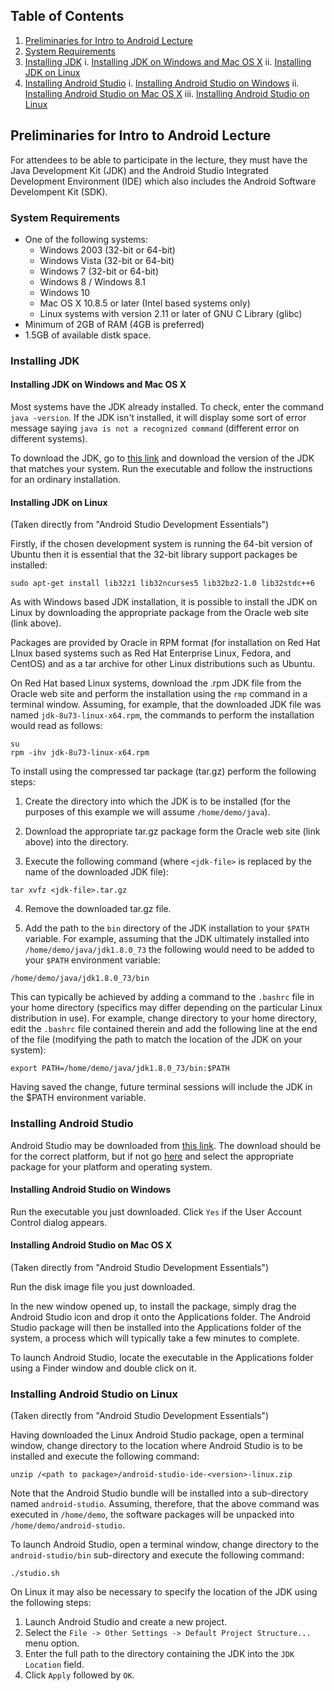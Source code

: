 ## Table of Contents

1. [Preliminaries for Intro to Android Lecture](#preliminaries-for-intro-to-android-lecture)
2. [System Requirements](#system-requirements)
3. [Installing JDK](#installing-jdk)
    i. [Installing JDK on Windows and Mac OS X](#installing-jdk-on-windows-and-mac-os-x)
    ii. [Installing JDK on Linux](#installing-jdk-on-linux)
4. [Installing Android Studio](#installing-android-studio)
    i. [Installing Android Studio on Windows](#installing-android-studio-on-windows)
    ii. [Installing Android Studio on Mac OS X](#installing-android-studio-on-mac-os-x)
    iii. [Installing Android Studio on Linux](#installing-android-studio-on-linux)

## Preliminaries for Intro to Android Lecture

For attendees to be able to participate in the lecture, they must have the Java Development Kit (JDK) and the Android Studio Integrated Development Environment (IDE) which also includes the Android Software Develompent Kit (SDK).

### System Requirements

- One of the following systems:
  - Windows 2003 (32-bit or 64-bit)
  - Windows Vista (32-bit or 64-bit)
  - Windows 7 (32-bit or 64-bit)
  - Windows 8 / Windows 8.1 
  - Windows 10
  - Mac OS X 10.8.5 or later (Intel based systems only)
  - Linux systems with version 2.11 or later of GNU C Library (glibc)
- Minimum of 2GB of RAM (4GB is preferred)
- 1.5GB of available distk space.

### Installing JDK

#### Installing JDK on Windows and Mac OS X

Most systems have the JDK already installed. To check, enter the command `java -version`. If the JDK isn't installed, it will display some sort of error message saying `java is not a recognized command` (different error on different systems).

To download the JDK, go to [this link](http://www.oracle.com/technetwork/java/javase/downloads/jdk8-downloads-2133151.html) and download the version of the JDK that matches your system. Run the executable and follow the instructions for an ordinary installation.

#### Installing JDK on Linux

(Taken directly from "Android Studio Development Essentials")

Firstly, if the chosen development system is running the 64-bit version of Ubuntu then it is essential that the 32-bit library support packages be installed:
```
sudo apt-get install lib32z1 lib32ncurses5 lib32bz2-1.0 lib32stdc++6
```

As with Windows based JDK installation, it is possible to install the JDK on Linux by downloading the appropriate package from the Oracle web site (link above).

Packages are provided by Oracle in RPM format (for installation on Red Hat LInux based systems such as Red Hat Enterprise Linux, Fedora, and CentOS) and as a tar archive for other Linux distributions such as Ubuntu.

On Red Hat based Linux systems, download the .rpm JDK file from the Oracle web site and perform the installation using the `rmp` command in a terminal window. Assuming, for example, that the downloaded JDK file was named `jdk-8u73-linux-x64.rpm`, the commands to perform the installation would read as follows:
```
su
rpm -ihv jdk-8u73-linux-x64.rpm
```
To install using the compressed tar package (tar.gz) perform the following steps:

1. Create the directory into which the JDK is to be installed (for the purposes of this example we will assume `/home/demo/java`).

2. Download the appropriate tar.gz package form the Oracle web site (link above) into the directory.

3. Execute the following command (where `<jdk-file>` is replaced by the name of the downloaded JDK file):
```
tar xvfz <jdk-file>.tar.gz
```

4. Remove the downloaded tar.gz file.

5. Add the path to the `bin` directory of the JDK installation to your `$PATH` variable. For example, assuming that the JDK ultimately installed into `/home/demo/java/jdk1.8.0_73` the following would need to be added to your `$PATH` environment variable:
```
/home/demo/java/jdk1.8.0_73/bin
```

This can typically be achieved by adding a command to the `.bashrc` file in your home directory (specifics may differ depending on the particular Linux distribution in use). For example, change directory to your home directory, edit the `.bashrc` file contained therein and add the following line at the end of the file (modifying the path to match the location of the JDK on your system):
```
export PATH=/home/demo/java/jdk1.8.0_73/bin:$PATH
```

Having saved the change, future terminal sessions will include the JDK in the $PATH environment variable.

### Installing Android Studio

Android Studio may be downloaded from [this link](http://developer.android.com/sdk/index.html). The download should be for the correct platform, but if not go [here](http://developer.android.com/sdk/index.html#Other) and select the appropriate package for your platform and operating system.

#### Installing Android Studio on Windows

Run the executable you just downloaded. Click `Yes` if the User Account Control dialog appears.

#### Installing Android Studio on Mac OS X

(Taken directly from "Android Studio Development Essentials")

Run the disk image file you just downloaded.

In the new window opened up, to install the package, simply drag the Android Studio icon and drop it onto the Applications folder. The Android Studio package will then be installed into the Applications folder of the system, a process which will typically take a few minutes to complete.

To launch Android Studio, locate the executable in the Applications folder using a Finder window and double click on it.

### Installing Android Studio on Linux

(Taken directly from "Android Studio Development Essentials")

Having downloaded the Linux Android Studio package, open a terminal window, change directory to the location where Android Studio is to be installed and execute the following command:
```
unzip /<path to package>/android-studio-ide-<version>-linux.zip
```

Note that the Android Studio bundle will be installed into a sub-directory named `android-studio`. Assuming, therefore, that the above command was executed in `/home/demo`, the software packages will be unpacked into `/home/demo/android-studio`.

To launch Android Studio, open a terminal window, change directory to the `android-studio/bin` sub-directory and execute the following command:
```
./studio.sh
```

On Linux it may also be necessary to specify the location of the JDK using the following steps:

1. Launch Android Studio and create a new project.
2. Select the `File -> Other Settings -> Default Project Structure...` menu option.
3. Enter the full path to the directory containing the JDK into the `JDK Location` field.
4. Click `Apply` followed by `OK`.
